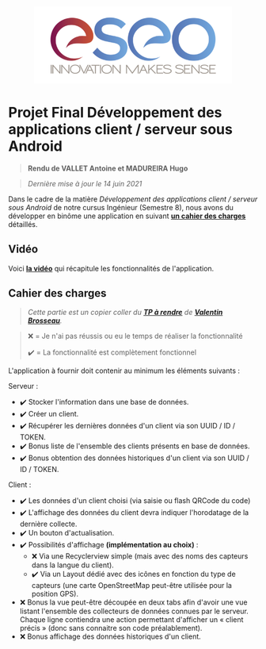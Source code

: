<p align="center"><img src="readme/images/eseo_logo.png" width="400"></p>

# Projet Final Développement des applications client / serveur sous Android
> **Rendu de VALLET Antoine et MADUREIRA Hugo**

> *Dernière mise à jour le 14 juin 2021*

Dans le cadre de la matière *Développement des applications client / serveur sous Android* de notre cursus Ingénieur (Semestre 8), nous avons du développer en binôme une application en suivant **[un cahier des charges](#cahier-des-charges)** détaillés.

## Vidéo

Voici **[la vidéo]()** qui récapitule les fonctionnalités de l'application.

## Cahier des charges

> *Cette partie est un copier coller du **[TP à rendre](https://cours.brosseau.ovh/tp/android/app-avance-android.html)** de **[Valentin Brosseau](https://www.linkedin.com/in/valentin-brosseau-99b98827/)**.*

> ❌ = Je n'ai pas réussis ou eu le temps de réaliser la fonctionnalité
> 
> ✔️ = La fonctionnalité est complètement fonctionnel


L'application à fournir doit contenir au minimum les éléments suivants :


Serveur :

- ✔️ Stocker l'information dans une base de données.
- ✔️ Créer un client.
- ✔️ Récupérer les dernières données d'un client via son UUID / ID / TOKEN.
- ✔️ Bonus liste de l'ensemble des clients présents en base de données.
- ✔️ Bonus obtention des données historiques d'un client via son UUID / ID / TOKEN.

Client :

- ✔️ Les données d'un client choisi (via saisie ou flash QRCode du code)
- ✔️ L'affichage des données du client devra indiquer l'horodatage de la dernière collecte.
- ✔️ Un bouton d'actualisation.
- ✔️ Possibilités d'affichage **(implémentation au choix)** :
  - ❌ Via une Recyclerview simple (mais avec des noms des capteurs dans la langue du client).
  - ✔️ Via un Layout dédié avec des icônes en fonction du type de capteurs (une carte OpenStreetMap peut-être utilisée pour la position GPS).
- ❌ Bonus la vue peut-être découpée en deux tabs afin d'avoir une vue listant l'ensemble des collecteurs de données connues par le serveur. Chaque ligne contiendra une action permettant d'afficher un « client précis » (donc sans connaitre son code préalablement).
- ❌ Bonus affichage des données historiques d'un client.
  
